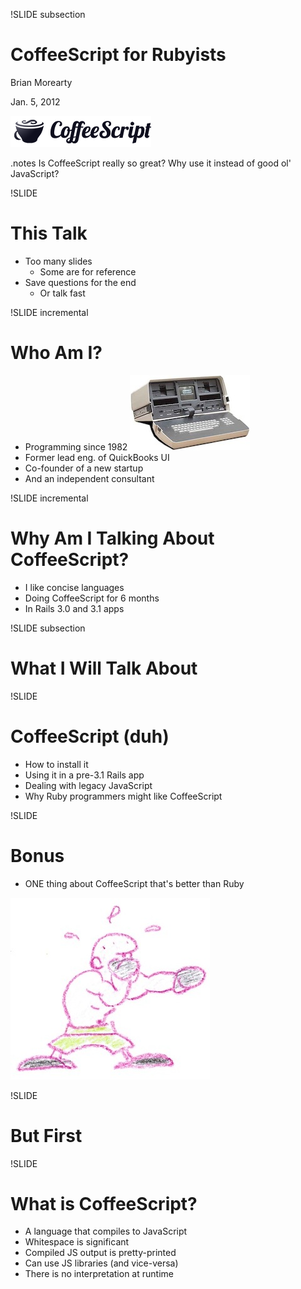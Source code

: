 !SLIDE subsection

# CoffeeScript for Rubyists

Brian Morearty

Jan. 5, 2012

![CoffeeScript](../images/coffeescript.png)

.notes Is CoffeeScript really so great? Why use it instead of good ol' JavaScript?

!SLIDE

# This Talk

* Too many slides
  * Some are for reference
* Save questions for the end
  * Or talk fast

!SLIDE incremental

# Who Am I?

* Programming since 1982 ![Osborne 1](../images/osborne1.jpg)
* Former lead eng. of QuickBooks UI
* Co-founder of a new startup
* And an independent consultant

!SLIDE incremental

# Why Am I Talking About CoffeeScript?

* I like concise languages
* Doing CoffeeScript for 6 months
* In Rails 3.0 and 3.1 apps

!SLIDE subsection

# What I Will Talk About

!SLIDE

# CoffeeScript (duh)
* How to install it
* Using it in a pre-3.1 Rails app
* Dealing with legacy JavaScript
* Why Ruby programmers might like CoffeeScript

!SLIDE

# Bonus

* ONE thing about CoffeeScript that's better than Ruby

![boxer](../images/boxer.jpg)

!SLIDE

# But First

!SLIDE

# What is CoffeeScript?

* A language that compiles to JavaScript
* Whitespace is significant
* Compiled JS output is pretty-printed
* Can use JS libraries (and vice-versa)
* There is no interpretation at runtime

